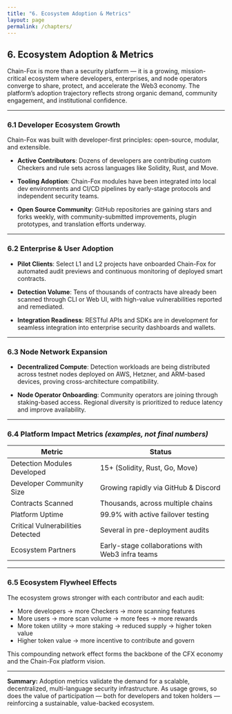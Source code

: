 ```yaml
---
title: "6. Ecosystem Adoption & Metrics"
layout: page
permalink: /chapters/
---
```


## **6. Ecosystem Adoption & Metrics**

Chain-Fox is more than a security platform — it is a growing, mission-critical ecosystem where developers, enterprises, and node operators converge to share, protect, and accelerate the Web3 economy. The platform’s adoption trajectory reflects strong organic demand, community engagement, and institutional confidence.

---

### **6.1 Developer Ecosystem Growth**

Chain-Fox was built with developer-first principles: open-source, modular, and extensible.

* **Active Contributors**:
  Dozens of developers are contributing custom Checkers and rule sets across languages like Solidity, Rust, and Move.

* **Tooling Adoption**:
  Chain-Fox modules have been integrated into local dev environments and CI/CD pipelines by early-stage protocols and independent security teams.

* **Open Source Community**:
  GitHub repositories are gaining stars and forks weekly, with community-submitted improvements, plugin prototypes, and translation efforts underway.

---

### **6.2 Enterprise & User Adoption**

* **Pilot Clients**:
  Select L1 and L2 projects have onboarded Chain-Fox for automated audit previews and continuous monitoring of deployed smart contracts.

* **Detection Volume**:
  Tens of thousands of contracts have already been scanned through CLI or Web UI, with high-value vulnerabilities reported and remediated.

* **Integration Readiness**:
  RESTful APIs and SDKs are in development for seamless integration into enterprise security dashboards and wallets.

---

### **6.3 Node Network Expansion**

* **Decentralized Compute**:
  Detection workloads are being distributed across testnet nodes deployed on AWS, Hetzner, and ARM-based devices, proving cross-architecture compatibility.

* **Node Operator Onboarding**:
  Community operators are joining through staking-based access. Regional diversity is prioritized to reduce latency and improve availability.

---

### **6.4 Platform Impact Metrics** *(examples, not final numbers)*

| Metric                            | Status                                           |
| --------------------------------- | ------------------------------------------------ |
| Detection Modules Developed       | 15+ (Solidity, Rust, Go, Move)                   |
| Developer Community Size          | Growing rapidly via GitHub & Discord             |
| Contracts Scanned                 | Thousands, across multiple chains                |
| Platform Uptime                   | 99.9% with active failover testing               |
| Critical Vulnerabilities Detected | Several in pre-deployment audits                 |
| Ecosystem Partners                | Early-stage collaborations with Web3 infra teams |

---

### **6.5 Ecosystem Flywheel Effects**

The ecosystem grows stronger with each contributor and each audit:

* More developers → more Checkers → more scanning features
* More users → more scan volume → more fees → more rewards
* More token utility → more staking → reduced supply → higher token value
* Higher token value → more incentive to contribute and govern

This compounding network effect forms the backbone of the CFX economy and the Chain-Fox platform vision.

---

**Summary:**
Adoption metrics validate the demand for a scalable, decentralized, multi-language security infrastructure. As usage grows, so does the value of participation — both for developers and token holders — reinforcing a sustainable, value-backed ecosystem.
